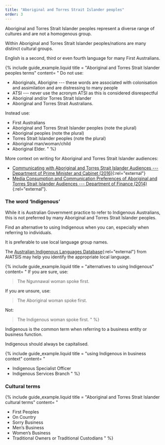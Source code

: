 ```yaml
---
title: "Aboriginal and Torres Strait Islander peoples"
order: 3
---
```


Aboriginal and Torres Strait Islander peoples represent a diverse range of cultures and are not a homogenous group.

Within Aboriginal and Torres Strait Islander peoples/nations are many distinct cultural groups.

English is a second, third or even fourth language for many First Australians.

{% include guide_example.liquid
  title = "Aboriginal and Torres Strait Islander peoples terms"
  content= "
Do not use:

- Aboriginals, Aborigine --- these words are associated with colonisation and assimilation and are distressing to many people
- ATSI --- never use the acronym ATSI as this is considered disrespectful
- Aboriginal and/or Torres Strait Islander
- Aboriginal and Torres Strait Australians.

Instead use:

- First Australians
- Aboriginal and Torres Strait Islander peoples (note the plural)
- Aboriginal peoples (note the plural)
- Torres Strait Islander peoples (note the plural)
- Aboriginal man/woman/child
- Aboriginal Elder.
"
%}

More context on writing for Aboriginal and Torres Strait Islander audiences:

- [Communicating with Aboriginal and Torres Strait Islander Audiences --- Department of Prime Minister and Cabinet (2016)](https://www.dpmc.gov.au/resource-centre/indigenous-affairs/communicating-aboriginal-and-torres-strait-islander-audiences){:rel="external"}
- [Media Consumption and Communication Preferences of Aboriginal and Torres Strait Islander Audiences --- Department of Finance (2014)](http://www.finance.gov.au/advertising/indigenous-communications-research/){:rel="external"}.

### The word ‘Indigenous’

While it is Australian Government practice to refer to Indigenous Australians, this is not preferred by many Aboriginal and Torres Strait Islander peoples.

Find an alternative to using Indigenous when you can, especially when referring to individuals.

It is preferable to use local language group names.

The [Australian Indigenous Languages Database](http://austlang.aiatsis.gov.au/main.php){:rel="external"} from AIATSIS may help you identify the appropriate local language.

{% include guide_example.liquid
  title = "alternatives to using Indigenous"
  content= "
If you are sure, use:

> The Ngunnawal woman spoke first.

If you are unsure, use:

> The Aboriginal woman spoke first.

Not:

> The Indigenous woman spoke first.
"
%}

Indigenous is the common term when referring to a business entity or business function.

Indigenous should always be capitalised.

{% include guide_example.liquid
  title = "using Indigenous in business context"
  content= "
- Indigenous Specialist Officer
- Indigenous Services Branch
"
%}

### Cultural terms

{% include guide_example.liquid
  title = "Aboriginal and Torres Strait Islander cultural terms"
  content= "
- First Peoples
- On Country
- Sorry Business
- Men’s Business
- Women’s Business
- Traditional Owners or Traditional Custodians
"
%}
